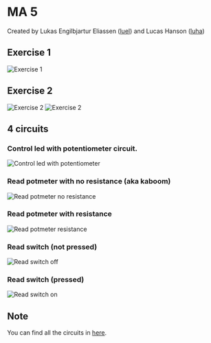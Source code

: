# MA 5

Created by Lukas Engilbjartur Eliassen ([luel](mailto:luel@itu.dk)) and Lucas Hanson ([luha](mailto:luha@itu.dk))

## Exercise 1

![Exercise 1](./assets/exercise_1.png)

## Exercise 2

![Exercise 2](./assets/exercise_2_resistors.png)
![Exercise 2](./assets/exercise_2_voltage_divider.png)

## 4 circuits

### Control led with potentiometer circuit.

![Control led with potentiometer](./assets/control_led_with_potentiometer.png)

### Read potmeter with no resistance (aka kaboom)

![Read potmeter no resistance](./assets/read_potmeter_no_resistance.png)

### Read potmeter with resistance

![Read potmeter resistance](./assets/read_potmeter_resistance.png)

### Read switch (not pressed)

![Read switch off](./assets/read_switch_off.png)

### Read switch (pressed)

![Read switch on](./assets/read_switch_on.png)

## Note

You can find all the circuits in [here](github.com/lucasfth/HTMAA/MA5/fritzing/MA5.fzz).
